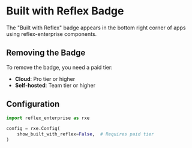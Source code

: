 # Built with Reflex Badge

The "Built with Reflex" badge appears in the bottom right corner of apps using reflex-enterprise components.

## Removing the Badge

To remove the badge, you need a paid tier:
- **Cloud**: Pro tier or higher
- **Self-hosted**: Team tier or higher

## Configuration

```python
import reflex_enterprise as rxe

config = rxe.Config(
    show_built_with_reflex=False,  # Requires paid tier
)
```
